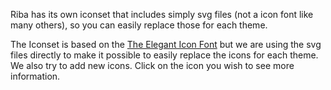 Riba has its own iconset that includes simply svg files (not a icon font like many others), so you can easily replace those for each theme.

The Iconset is based on the [The Elegant Icon Font](https://github.com/heimrichhannot/elegant-icons) but we are using the svg files directly to make it possible to easily replace the icons for each theme. We also try to add new icons. Click on the icon you wish to see more information.
